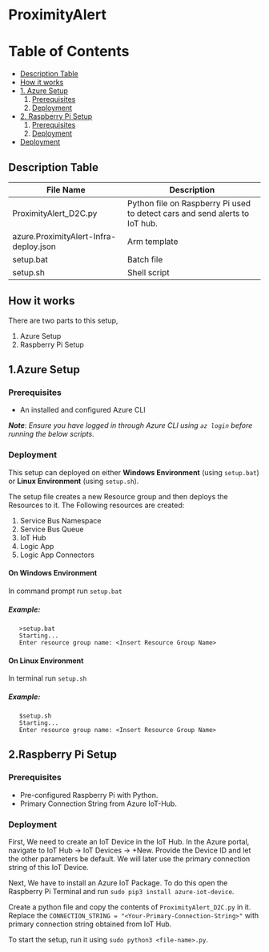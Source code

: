 # ProximityAlert
# Table of Contents
* [Description Table](#Description-Table)
* [How it works](#How-it-works)
* [1. Azure Setup](#1.Azure-Setup)
     1. [Prerequisites](#Prerequisites)
     2. [Deployment](#Deployment)
* [2. Raspberry Pi Setup](#2.Raspberry-Pi-Setup)
     1. [Prerequisites](#Prerequisites)
     2. [Deployment](#Deployment)
* [Deployment](#Deployment)

## Description Table
File Name | Description
------------ | -------------
ProximityAlert_D2C.py | Python file on Raspberry Pi used to detect cars and send alerts to IoT hub. 
azure.ProximityAlert-Infra-deploy.json | Arm template
setup.bat | Batch file
setup.sh | Shell script

## How it works
There are two parts to this setup,
1. Azure Setup
2. Raspberry Pi Setup 

## 1.Azure Setup
### Prerequisites
* An installed and configured Azure CLI

__*Note*__: *Ensure you have logged in through Azure CLI using `az login` before running the below scripts.*

### Deployment
This setup can deployed on either __Windows Environment__ (using `setup.bat`) or __Linux Environment__ (using `setup.sh`).

The setup file creates a new Resource group and then deploys the Resources to it. The Following resources are created:
1. Service Bus Namespace
2. Service Bus Queue
3. IoT Hub
4. Logic App 
5. Logic App Connectors

#### On Windows Environment
In command prompt run ```setup.bat```
##### Example:
```
   >setup.bat
   Starting...
   Enter resource group name: <Insert Resource Group Name>
```
#### On Linux Environment
In terminal run ```setup.sh```

##### Example:
```
   $setup.sh
   Starting...
   Enter resource group name: <Insert Resource Group Name>
```
## 2.Raspberry Pi Setup
### Prerequisites
* Pre-configured Raspberry Pi with Python.
* Primary Connection String from Azure IoT-Hub. 

### Deployment
First, We need to create an IoT Device in the IoT Hub. In the Azure portal, navigate to IoT Hub -> IoT Devices -> +New. Provide the Device ID and let the other parameters be default. We will later use the primary connection string of this IoT Device.

Next, We have to install an Azure IoT Package. To do this open the Raspberry Pi Terminal and run `sudo pip3 install azure-iot-device`.

Create a python file and copy the contents of `ProximityAlert_D2C.py` in it. Replace the `CONNECTION_STRING = "<Your-Primary-Connection-String>"` with primary connection string obtained from IoT Hub.

To start the setup, run it using `sudo python3 <file-name>.py`.
